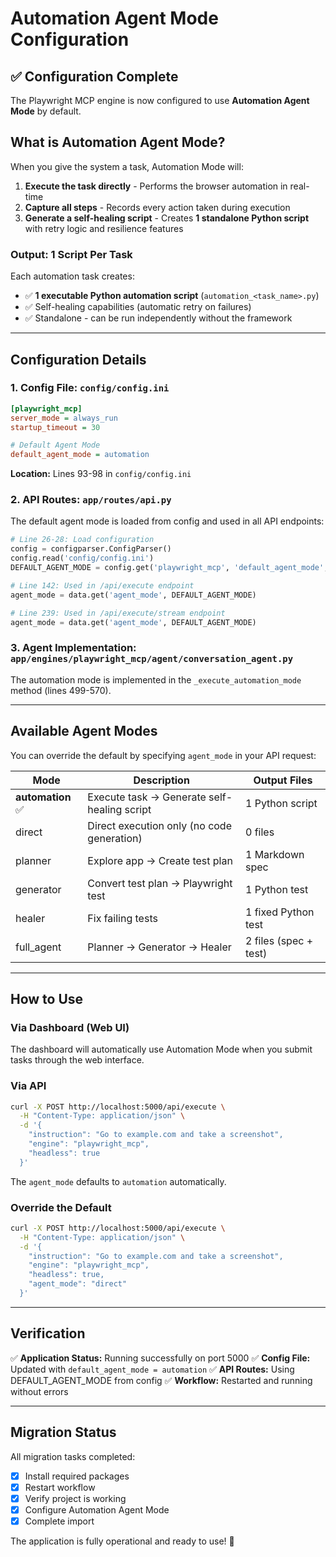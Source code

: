 # Automation Agent Mode Configuration

## ✅ Configuration Complete

The Playwright MCP engine is now configured to use **Automation Agent Mode** by default.

## What is Automation Agent Mode?

When you give the system a task, Automation Mode will:

1. **Execute the task directly** - Performs the browser automation in real-time
2. **Capture all steps** - Records every action taken during execution
3. **Generate a self-healing script** - Creates **1 standalone Python script** with retry logic and resilience features

### Output: 1 Script Per Task

Each automation task creates:
- ✅ **1 executable Python automation script** (`automation_<task_name>.py`)
- ✅ Self-healing capabilities (automatic retry on failures)
- ✅ Standalone - can be run independently without the framework

---

## Configuration Details

### 1. Config File: `config/config.ini`

```ini
[playwright_mcp]
server_mode = always_run
startup_timeout = 30

# Default Agent Mode
default_agent_mode = automation
```

**Location:** Lines 93-98 in `config/config.ini`

### 2. API Routes: `app/routes/api.py`

The default agent mode is loaded from config and used in all API endpoints:

```python
# Line 26-28: Load configuration
config = configparser.ConfigParser()
config.read('config/config.ini')
DEFAULT_AGENT_MODE = config.get('playwright_mcp', 'default_agent_mode', fallback='automation')

# Line 142: Used in /api/execute endpoint
agent_mode = data.get('agent_mode', DEFAULT_AGENT_MODE)

# Line 239: Used in /api/execute/stream endpoint
agent_mode = data.get('agent_mode', DEFAULT_AGENT_MODE)
```

### 3. Agent Implementation: `app/engines/playwright_mcp/agent/conversation_agent.py`

The automation mode is implemented in the `_execute_automation_mode` method (lines 499-570).

---

## Available Agent Modes

You can override the default by specifying `agent_mode` in your API request:

| Mode | Description | Output Files |
|------|-------------|--------------|
| **automation** ✅ | Execute task → Generate self-healing script | 1 Python script |
| direct | Direct execution only (no code generation) | 0 files |
| planner | Explore app → Create test plan | 1 Markdown spec |
| generator | Convert test plan → Playwright test | 1 Python test |
| healer | Fix failing tests | 1 fixed Python test |
| full_agent | Planner → Generator → Healer | 2 files (spec + test) |

---

## How to Use

### Via Dashboard (Web UI)
The dashboard will automatically use Automation Mode when you submit tasks through the web interface.

### Via API
```bash
curl -X POST http://localhost:5000/api/execute \
  -H "Content-Type: application/json" \
  -d '{
    "instruction": "Go to example.com and take a screenshot",
    "engine": "playwright_mcp",
    "headless": true
  }'
```

The `agent_mode` defaults to `automation` automatically.

### Override the Default
```bash
curl -X POST http://localhost:5000/api/execute \
  -H "Content-Type: application/json" \
  -d '{
    "instruction": "Go to example.com and take a screenshot",
    "engine": "playwright_mcp",
    "headless": true,
    "agent_mode": "direct"
  }'
```

---

## Verification

✅ **Application Status:** Running successfully on port 5000
✅ **Config File:** Updated with `default_agent_mode = automation`
✅ **API Routes:** Using DEFAULT_AGENT_MODE from config
✅ **Workflow:** Restarted and running without errors

---

## Migration Status

All migration tasks completed:

- [x] Install required packages
- [x] Restart workflow
- [x] Verify project is working
- [x] Configure Automation Agent Mode
- [x] Complete import

The application is fully operational and ready to use! 🎉
